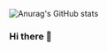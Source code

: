 
![Anurag's GitHub stats](https://github-readme-stats.vercel.app/api?username=anuraghazra&show_icons=true&bg_color=00000000)
### Hi there 👋

<!--
**Minkyun99/Minkyun99** is a ✨ _special_ ✨ repository because its `README.md` (this file) appears on your GitHub profile.

Here are some ideas to get you started:

- 🔭 I’m currently working on ...
- 🌱 I’m currently learning ...
- 👯 I’m looking to collaborate on ...
- 🤔 I’m looking for help with ...
- 💬 Ask me about ...
- 📫 How to reach me: ...
- 😄 Pronouns: ...
- ⚡ Fun fact: ...
-->
